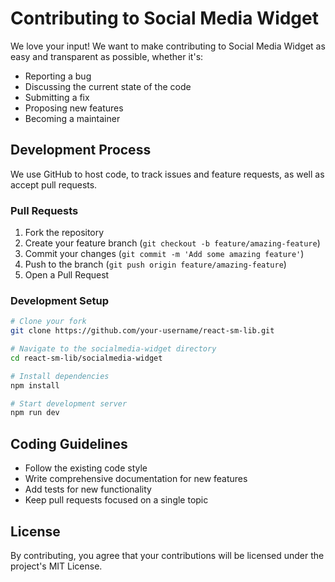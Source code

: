 # Contributing to Social Media Widget

We love your input! We want to make contributing to Social Media Widget as easy and transparent as possible, whether it's:

- Reporting a bug
- Discussing the current state of the code
- Submitting a fix
- Proposing new features
- Becoming a maintainer

## Development Process

We use GitHub to host code, to track issues and feature requests, as well as accept pull requests.

### Pull Requests

1. Fork the repository
2. Create your feature branch (`git checkout -b feature/amazing-feature`)
3. Commit your changes (`git commit -m 'Add some amazing feature'`)
4. Push to the branch (`git push origin feature/amazing-feature`)
5. Open a Pull Request

### Development Setup

```bash
# Clone your fork
git clone https://github.com/your-username/react-sm-lib.git

# Navigate to the socialmedia-widget directory
cd react-sm-lib/socialmedia-widget

# Install dependencies
npm install

# Start development server
npm run dev
```

## Coding Guidelines

- Follow the existing code style
- Write comprehensive documentation for new features
- Add tests for new functionality
- Keep pull requests focused on a single topic

## License

By contributing, you agree that your contributions will be licensed under the project's MIT License.
